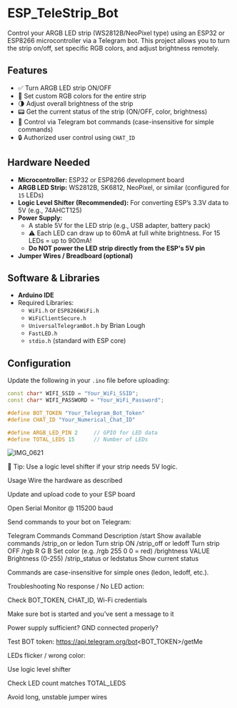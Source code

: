 # ESP_TeleStrip_Bot

Control your ARGB LED strip (WS2812B/NeoPixel type) using an ESP32 or ESP8266 microcontroller via a Telegram bot. This project allows you to turn the strip on/off, set specific RGB colors, and adjust brightness remotely.

## Features

- ✅ Turn ARGB LED strip ON/OFF  
- 🎨 Set custom RGB colors for the entire strip  
- 🌗 Adjust overall brightness of the strip  
- 📟 Get the current status of the strip (ON/OFF, color, brightness)  
- 💬 Control via Telegram bot commands (case-insensitive for simple commands)  
- 🔒 Authorized user control using `CHAT_ID`  

## Hardware Needed

- **Microcontroller:** ESP32 or ESP8266 development board  
- **ARGB LED Strip:** WS2812B, SK6812, NeoPixel, or similar (configured for `15` LEDs)  
- **Logic Level Shifter (Recommended):** For converting ESP’s 3.3V data to 5V (e.g., 74AHCT125)  
- **Power Supply:**
  - A stable 5V for the LED strip (e.g., USB adapter, battery pack)
  - ⚠️ Each LED can draw up to 60mA at full white brightness. For 15 LEDs = up to 900mA!
  - **Do NOT power the LED strip directly from the ESP's 5V pin**
- **Jumper Wires / Breadboard (optional)**

## Software & Libraries

- **Arduino IDE**
- Required Libraries:
  - `WiFi.h` or `ESP8266WiFi.h`  
  - `WiFiClientSecure.h`  
  - `UniversalTelegramBot.h` by Brian Lough  
  - `FastLED.h`  
  - `stdio.h` (standard with ESP core)

## Configuration

Update the following in your `.ino` file before uploading:

```cpp
const char* WIFI_SSID = "Your_WiFi_SSID";
const char* WIFI_PASSWORD = "Your_WiFi_Password";

#define BOT_TOKEN "Your_Telegram_Bot_Token"
#define CHAT_ID "Your_Numerical_Chat_ID"

#define ARGB_LED_PIN 2     // GPIO for LED data
#define TOTAL_LEDS 15      // Number of LEDs
```
![IMG_0621](https://github.com/user-attachments/assets/a3af9877-d6f4-46dc-8fea-12159a1380a0)

📌 Tip: Use a logic level shifter if your strip needs 5V logic.

Usage
Wire the hardware as described

Update and upload code to your ESP board

Open Serial Monitor @ 115200 baud

Send commands to your bot on Telegram:

Telegram Commands
Command	Description
/start	Show available commands
/strip_on or ledon	Turn strip ON
/strip_off or ledoff	Turn strip OFF
/rgb R G B	Set color (e.g. /rgb 255 0 0 = red)
/brightness VALUE	Brightness (0-255)
/strip_status or ledstatus	Show current status

Commands are case-insensitive for simple ones (ledon, ledoff, etc.).

Troubleshooting
No response / No LED action:

Check BOT_TOKEN, CHAT_ID, Wi-Fi credentials

Make sure bot is started and you've sent a message to it

Power supply sufficient? GND connected properly?

Test BOT token: https://api.telegram.org/bot<BOT_TOKEN>/getMe

LEDs flicker / wrong color:

Use logic level shifter

Check LED count matches TOTAL_LEDS

Avoid long, unstable jumper wires
